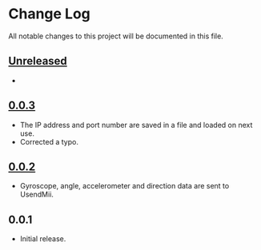 # Change Log
All notable changes to this project will be documented in this file.

## [Unreleased]
* 

## [0.0.3]
* The IP address and port number are saved in a file and loaded on next use.
* Corrected a typo.

## [0.0.2]
* Gyroscope, angle, accelerometer and direction data are sent to UsendMii.

## 0.0.1
* Initial release.

[Unreleased]: https://github.com/Crayon2000/UsendMii-Client/compare/v0.0.3...HEAD
[0.0.3]: https://github.com/Crayon2000/UsendMii-Client/compare/v0.0.2...v0.0.3
[0.0.2]: https://github.com/Crayon2000/UsendMii-Client/compare/v0.0.1...v0.0.2